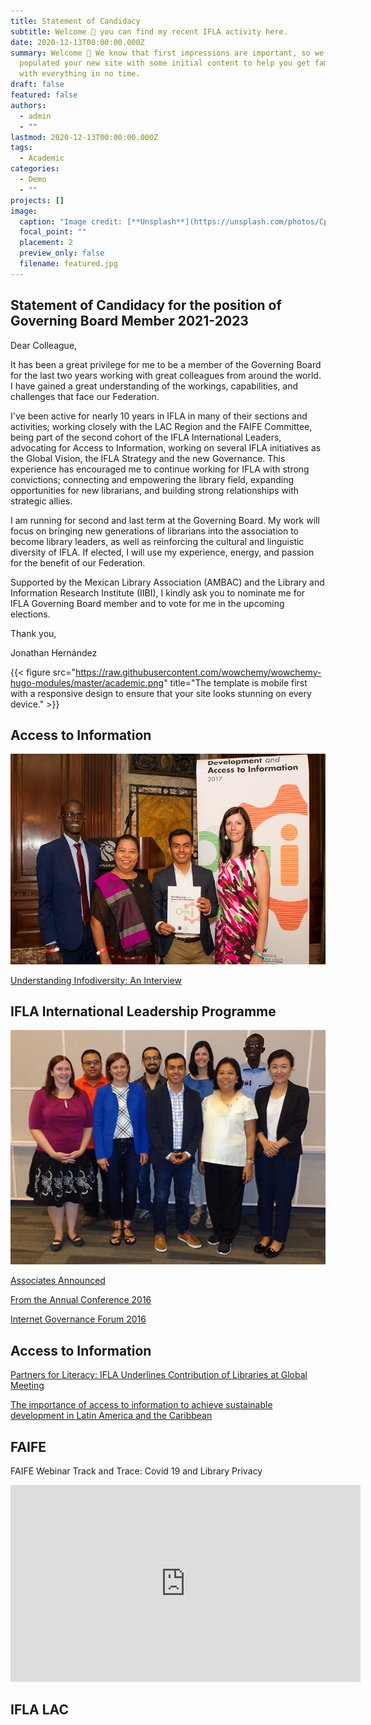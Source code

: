 ```yaml
---
title: Statement of Candidacy
subtitle: Welcome 👋 you can find my recent IFLA activity here.
date: 2020-12-13T00:00:00.000Z
summary: Welcome 👋 We know that first impressions are important, so we've
  populated your new site with some initial content to help you get familiar
  with everything in no time.
draft: false
featured: false
authors:
  - admin
  - ""
lastmod: 2020-12-13T00:00:00.000Z
tags:
  - Academic
categories:
  - Demo
  - ""
projects: []
image:
  caption: "Image credit: [**Unsplash**](https://unsplash.com/photos/CpkOjOcXdUY)"
  focal_point: ""
  placement: 2
  preview_only: false
  filename: featured.jpg
---
```

## Statement of Candidacy for the position of Governing Board Member 2021-2023

Dear Colleague,

It has been a great privilege for me to be a member of the Governing Board for the last two years working with great colleagues from around the world. I have gained a great understanding of the workings, capabilities, and challenges that face our Federation.

I've been active for nearly 10 years in IFLA in many of their sections and activities; working closely with the LAC Region and the FAIFE Committee, being part of the second cohort of the IFLA International Leaders, advocating for Access to Information, working on several IFLA initiatives as the Global Vision, the IFLA Strategy and the new Governance. This experience has encouraged me to continue working for IFLA with strong convictions; connecting and empowering the library field, expanding opportunities for new librarians, and building strong relationships with strategic allies.

I am running for second and last term at the Governing Board. My work will focus on bringing new generations of librarians into the association to become library leaders, as well as reinforcing the cultural and linguistic diversity of IFLA. If elected, I will use my experience, energy, and passion for the benefit of our Federation.

Supported by the Mexican Library Association (AMBAC) and the Library and Information Research Institute (IIBI), I kindly ask you to nominate me for IFLA Governing Board member and to vote for me in the upcoming elections.

Thank you,

Jonathan Hernández

{{< figure src="https://raw.githubusercontent.com/wowchemy/wowchemy-hugo-modules/master/academic.png" title="The template is mobile first with a responsive design to ensure that your site looks stunning on every device." >}}

## Access to Information 

![](35905294391_ddb08409f2_c.jpg "Launch of the 2017 DA2I Report at The New York Public Library")

[Understanding Infodiversity: An Interview](https://www.ifla.org/ES/node/93576)

## IFLA International Leadership Programme

![](ifla-leaders_0.jpg "IFLA International Leadership Programme Second Cohort")

[Associates Announced](https://www.ifla.org/node/10587)

[From the Annual Conference 2016 ](https://www.ifla.org/ES/node/10801)

[Internet Governance Forum 2016](https://www.ifla.org/node/11031)

## Access to Information 

[Partners for Literacy: IFLA Underlines Contribution of Libraries at Global Meeting](https://www.ifla.org/ES/node/91755) 

[The importance of access to information to achieve sustainable development in Latin America and the Caribbean](https://www.ifla.org/node/37053)



## FAIFE





FAIFE Webinar Track and Trace: Covid 19 and Library Privacy

<iframe width="560" height="315" src="https://www.youtube.com/embed/0C2yCubkqT4" frameborder="0" allow="accelerometer; autoplay; clipboard-write; encrypted-media; gyroscope; picture-in-picture" allowfullscreen></iframe>

## IFLA LAC